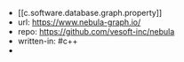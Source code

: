 
- [[c.software.database.graph.property]]
- url: https://www.nebula-graph.io/
- repo: https://github.com/vesoft-inc/nebula
- written-in: #c++
- 